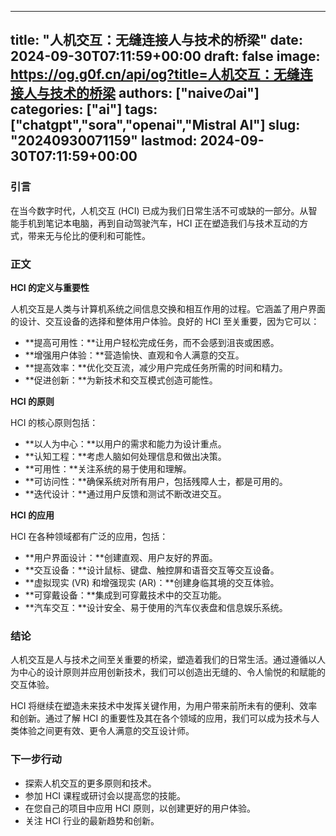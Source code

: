
---
title: "人机交互：无缝连接人与技术的桥梁"
date: 2024-09-30T07:11:59+00:00
draft: false
image: https://og.g0f.cn/api/og?title=人机交互：无缝连接人与技术的桥梁
authors: ["naiveのai"]
categories: ["ai"]
tags: ["chatgpt","sora","openai","Mistral AI"]
slug: "20240930071159"
lastmod: 2024-09-30T07:11:59+00:00
---
### 引言

在当今数字时代，人机交互 (HCI) 已成为我们日常生活不可或缺的一部分。从智能手机到笔记本电脑，再到自动驾驶汽车，HCI 正在塑造我们与技术互动的方式，带来无与伦比的便利和可能性。

### 正文

**HCI 的定义与重要性**

人机交互是人类与计算机系统之间信息交换和相互作用的过程。它涵盖了用户界面的设计、交互设备的选择和整体用户体验。良好的 HCI 至关重要，因为它可以：

* **提高可用性：**让用户轻松完成任务，而不会感到沮丧或困惑。
* **增强用户体验：**营造愉快、直观和令人满意的交互。
* **提高效率：**优化交互流，减少用户完成任务所需的时间和精力。
* **促进创新：**为新技术和交互模式创造可能性。

**HCI 的原则**

HCI 的核心原则包括：

* **以人为中心：**以用户的需求和能力为设计重点。
* **认知工程：**考虑人脑如何处理信息和做出决策。
* **可用性：**关注系统的易于使用和理解。
* **可访问性：**确保系统对所有用户，包括残障人士，都是可用的。
* **迭代设计：**通过用户反馈和测试不断改进交互。

**HCI 的应用**

HCI 在各种领域都有广泛的应用，包括：

* **用户界面设计：**创建直观、用户友好的界面。
* **交互设备：**设计鼠标、键盘、触控屏和语音交互等交互设备。
* **虚拟现实 (VR) 和增强现实 (AR)：**创建身临其境的交互体验。
* **可穿戴设备：**集成到可穿戴技术中的交互功能。
* **汽车交互：**设计安全、易于使用的汽车仪表盘和信息娱乐系统。

### 结论

人机交互是人与技术之间至关重要的桥梁，塑造着我们的日常生活。通过遵循以人为中心的设计原则并应用创新技术，我们可以创造出无缝的、令人愉悦的和赋能的交互体验。

HCI 将继续在塑造未来技术中发挥关键作用，为用户带来前所未有的便利、效率和创新。通过了解 HCI 的重要性及其在各个领域的应用，我们可以成为技术与人类体验之间更有效、更令人满意的交互设计师。

### 下一步行动

* 探索人机交互的更多原则和技术。
* 参加 HCI 课程或研讨会以提高您的技能。
* 在您自己的项目中应用 HCI 原则，以创建更好的用户体验。
* 关注 HCI 行业的最新趋势和创新。